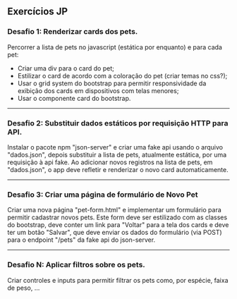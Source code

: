 ## Exercícios JP

### **Desafio 1: Renderizar cards dos pets.**

Percorrer a lista de pets no javascript (estática por enquanto) e para cada pet:
- Criar uma div para o card do pet;
- Estilizar o card de acordo com a coloração do pet (criar temas no css?);
- Usar o grid system do bootstrap para permitir responsividade da exibição dos cards em dispositivos com telas menores;
- Usar o componente card do bootstrap.

---

### **Desafio 2: Substituir dados estáticos por requisição HTTP para API.**

Instalar o pacote npm "json-server" e criar uma fake api usando o arquivo "dados.json", depois substituir a lista de pets, atualmente estática, por uma requisição à api fake. Ao adicionar novos registros na lista de pets, em "dados.json", o app deve refletir e renderizar o novo card automaticamente.

---

### **Desafio 3: Criar uma página de formulário de Novo Pet**

Criar uma nova página "pet-form.html" e implementar um formulário para permitir cadastrar novos pets. Este form deve ser estilizado com as classes do bootstrap, deve conter um link para "Voltar" para a tela dos cards e deve ter um botão "Salvar", que deve enviar os dados do formulário (via POST) para o endpoint "/pets" da fake api do json-server.

---

### **Desafio N: Aplicar filtros sobre os pets.**

Criar controles e inputs para permitir filtrar os pets como, por espécie, faixa de peso, ...